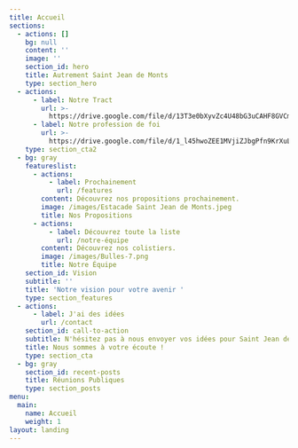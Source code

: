 ```yaml
---
title: Accueil
sections:
  - actions: []
    bg: null
    content: ''
    image: ''
    section_id: hero
    title: Autrement Saint Jean de Monts
    type: section_hero
  - actions:
      - label: Notre Tract
        url: >-
          https://drive.google.com/file/d/13T3e0bXyvZc4U48bG3uCAHF8GVCmJLZ-/view?usp=sharing
      - label: Notre profession de foi
        url: >-
          https://drive.google.com/file/d/1_l45hwoZEE1MVjiZJbgPfn9KrXuLF72Y/view?usp=sharing
    type: section_cta2
  - bg: gray
    featureslist:
      - actions:
          - label: Prochainement
            url: /features
        content: Découvrez nos propositions prochainement.
        image: /images/Estacade Saint Jean de Monts.jpeg
        title: Nos Propositions
      - actions:
          - label: Découvrez toute la liste
            url: /notre-équipe
        content: Découvrez nos colistiers.
        image: /images/Bulles-7.png
        title: Notre Équipe
    section_id: Vision
    subtitle: ''
    title: 'Notre vision pour votre avenir '
    type: section_features
  - actions:
      - label: J'ai des idées
        url: /contact
    section_id: call-to-action
    subtitle: N'hésitez pas à nous envoyer vos idées pour Saint Jean de Monts
    title: Nous sommes à votre écoute !
    type: section_cta
  - bg: gray
    section_id: recent-posts
    title: Réunions Publiques
    type: section_posts
menu:
  main:
    name: Accueil
    weight: 1
layout: landing
---
```


